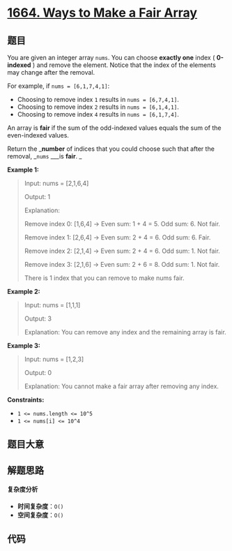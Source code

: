 # [1664. Ways to Make a Fair Array](https://leetcode.com/problems/ways-to-make-a-fair-array/)

## 题目

You are given an integer array `nums`. You can choose **exactly one** index (
**0-indexed** ) and remove the element. Notice that the index of the elements
may change after the removal.

For example, if `nums = [6,1,7,4,1]`:

- Choosing to remove index `1` results in `nums = [6,7,4,1]`.
- Choosing to remove index `2` results in `nums = [6,1,4,1]`.
- Choosing to remove index `4` results in `nums = [6,1,7,4]`.

An array is **fair** if the sum of the odd-indexed values equals the sum of
the even-indexed values.

Return the _**number** of indices that you could choose such that after the
removal, _`nums` _\_\_is **fair**. _

**Example 1:**

> Input: nums = [2,1,6,4]
>
> Output: 1
>
> Explanation:
>
> Remove index 0: [1,6,4] -> Even sum: 1 + 4 = 5. Odd sum: 6. Not fair.
>
> Remove index 1: [2,6,4] -> Even sum: 2 + 4 = 6. Odd sum: 6. Fair.
>
> Remove index 2: [2,1,4] -> Even sum: 2 + 4 = 6. Odd sum: 1. Not fair.
>
> Remove index 3: [2,1,6] -> Even sum: 2 + 6 = 8. Odd sum: 1. Not fair.
>
> There is 1 index that you can remove to make nums fair.

**Example 2:**

> Input: nums = [1,1,1]
>
> Output: 3
>
> Explanation: You can remove any index and the remaining array is fair.

**Example 3:**

> Input: nums = [1,2,3]
>
> Output: 0
>
> Explanation: You cannot make a fair array after removing any index.

**Constraints:**

- `1 <= nums.length <= 10^5`
- `1 <= nums[i] <= 10^4`

## 题目大意

## 解题思路

#### 复杂度分析

- **时间复杂度**：`O()`
- **空间复杂度**：`O()`

## 代码

```javascript

```
